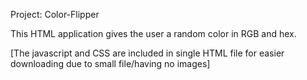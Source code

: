 Project: Color-Flipper

This HTML application gives the user a random color in RGB and hex.

[The javascript and CSS are included in single HTML file for easier downloading
due to small file/having no images]